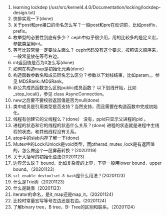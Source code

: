 1. learning lockdep (/usr/src/kernel4.4.0/Documentation/locking/lockdep-design.txt)
1. 快排实现一下(done)
1. 关于post和pre接口的命名怎么写？一般post和pre在动词前，比如postfix，prefix。
1. 枚举型的必要性到底有多少？ ceph中似乎很少用，用的比较多的是定义宏，参数类型用int。
1. 等号比较常量一定要放左面么？ ceph代码没有这个要求，按照语义顺序来，一般常量放在等号右边。
1. int返回值是否为0怎么写(done)
1. 如何在构造map是初始化元素(done)
1. 构造函数参数名和成员同名怎么区分？参数以下划线结束，比如param_，参见 MDSRank::MDSRank。
1. 非公共成员函数怎么区别public成员函数？ 以下划线开始，比如_stop_local()，参见 class AsyncConnection。
1. new之后要不要校验返回值是否为null(done)
1. 类中成员是引用类型是否支持？当然支持，而且需要在构造函数中完成初始化。
1. 线程有创建它的父线程么？(done） 没有，ppid只显示父进程的pid 。
1. 进程的状态和它的线程的状态什么关系？(done) 进程的状态就是进程中主线程的状态，和其他线程没有关系。
1. atop中的slab内存了解一下(done)
1. Mutex中的Lock/Unlock是void类型，而ptherad_mutex_lock是有返回值的，怎么做这个一层屏蔽转换？(20201119)
1. 关于大括号的初始化语法(20201123)
1. 边界怎么说？ bound，比如复杂度的上界，下界一般用lower bound，upper bound。（20201123）
1. `scl enable devtoolset-8 bash`是什么用法？(20201123)
1. 什么是Trie树（20201123）
1. 什么是跳表（20201123）
1. iterator的命名，是it_map还是map_it。(20201124)
1. 比较时常量宏写等号左边还是右边。(20201124)
1. 了解binary tree，B tree，B- Tree的区别和联系。（20201124）

